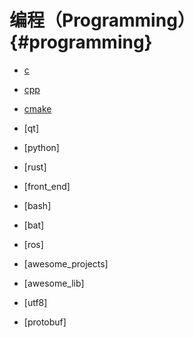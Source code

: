 编程（Programming）{#programming}
==================

- [c](https://github.com/qinzhengke/zk-note/blob/master/programming/c/entry.md)

- [cpp](https://github.com/qinzhengke/zk-note/blob/master/programming/cpp/entry.md)

- [cmake](https://github.com/qinzhengke/zk-note/blob/master/programming/cmake/entry.md)

- [qt]

- [python]

- [rust]

- [front_end]

- [bash]

- [bat]

- [ros]

- [awesome_projects]

- [awesome_lib]

- [utf8]

- [protobuf]